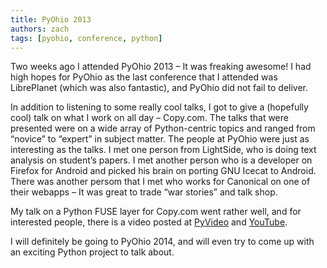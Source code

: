 ```yaml
---
title: PyOhio 2013
authors: zach
tags: [pyohio, conference, python]
---
```


Two weeks ago I attended PyOhio 2013 – It was freaking awesome! I
had high hopes for PyOhio as the last conference that I attended
was LibrePlanet (which was also fantastic), and PyOhio did not
fail to deliver.

In addition to listening to some really cool talks, I got to give
a (hopefully cool) talk on what I work on all day – Copy.com. The
talks that were presented were on a wide array of Python-centric
topics and ranged from “novice” to “expert” in subject
matter.
The people at PyOhio were just as interesting as the talks. I met
one person from LightSide, who is doing text analysis on student’s
papers. I met another person who is a developer on Firefox for
Android and picked his brain on porting GNU Icecat to
Android. There was another persom that I met who works for Canonical
on one of their webapps – It was great to trade “war stories” and
talk shop.

My talk on a Python FUSE layer for Copy.com went rather well, and
for interested people, there is a video posted at [PyVideo](https://pyvideo.org/video/2271/python-fuse) and
[YouTube](https://www.youtube.com/watch?v=DpvdOuTzOU0).

I will definitely be going to PyOhio 2014, and will even try to
come up with an exciting Python project to talk about.